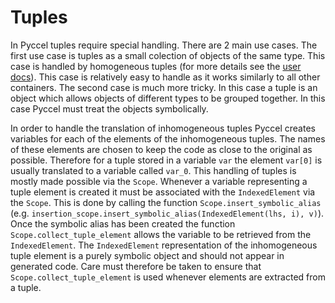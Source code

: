 # Tuples

In Pyccel tuples require special handling. There are 2 main use cases. The first use case is tuples as a small colection of objects of the same type. This case is handled by homogeneous tuples (for more details see the [user docs](../docs/containers.md)). This case is relatively easy to handle as it works similarly to all other containers. The second case is much more tricky. In this case a tuple is an object which allows objects of different types to be grouped together. In this case Pyccel must treat the objects symbolically.

In order to handle the translation of inhomogeneous tuples Pyccel creates variables for each of the elements of the inhomogeneous tuples. The names of these elements are chosen to keep the code as close to the original as possible. Therefore for a tuple stored in a variable `var` the element `var[0]` is usually translated to a variable called `var_0`. This handling of tuples is mostly made possible via the `Scope`.
Whenever a variable representing a tuple element is created it must be associated with the `IndexedElement` via the `Scope`. This is done by calling the function `Scope.insert_symbolic_alias` (e.g. `insertion_scope.insert_symbolic_alias(IndexedElement(lhs, i), v)`).
Once the symbolic alias has been created the function `Scope.collect_tuple_element` allows the variable to be retrieved from the `IndexedElement`.
The `IndexedElement` representation of the inhomogeneous tuple element is a purely symbolic object and should not appear in generated code. Care must therefore be taken to ensure that `Scope.collect_tuple_element` is used whenever elements are extracted from a tuple.
